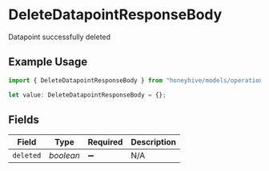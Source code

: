 # DeleteDatapointResponseBody

Datapoint successfully deleted

## Example Usage

```typescript
import { DeleteDatapointResponseBody } from "honeyhive/models/operations";

let value: DeleteDatapointResponseBody = {};
```

## Fields

| Field              | Type               | Required           | Description        |
| ------------------ | ------------------ | ------------------ | ------------------ |
| `deleted`          | *boolean*          | :heavy_minus_sign: | N/A                |